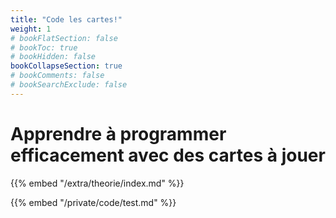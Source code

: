 ```yaml
---
title: "Code les cartes!"
weight: 1
# bookFlatSection: false
# bookToc: true
# bookHidden: false
bookCollapseSection: true
# bookComments: false
# bookSearchExclude: false
---
```


# Apprendre à programmer efficacement avec des cartes à jouer

{{% embed "/extra/theorie/index.md" %}}

{{% embed "/private/code/test.md" %}}
